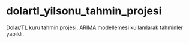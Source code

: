 # dolartl_yilsonu_tahmin_projesi
Dolar/TL kuru tahmin projesi, ARIMA modellemesi kullanılarak tahminler yapıldı.
